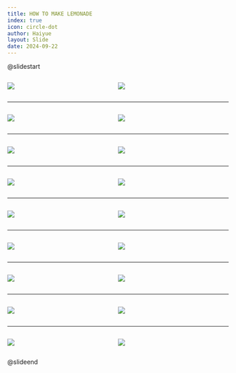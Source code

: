 ```yaml
---
title: HOW TO MAKE LEMONADE
index: true
icon: circle-dot
author: Haiyue
layout: Slide
date: 2024-09-22
---
```

 
@slidestart

<div style="display:flex">
<div style="flex:1">

![](https://raw.githubusercontent.com/yclord/reading/refs/heads/master/english/Level-M/HOW%20TO%20MAKE%20LEMONADE/001.webp)
</div>
<div style="flex:1">

![](https://raw.githubusercontent.com/yclord/reading/refs/heads/master/english/Level-M/HOW%20TO%20MAKE%20LEMONADE/002.webp)
</div>
</div>

---

<div style="display:flex">
<div style="flex:1">

![](https://raw.githubusercontent.com/yclord/reading/refs/heads/master/english/Level-M/HOW%20TO%20MAKE%20LEMONADE/003.webp)
</div>
<div style="flex:1">

![](https://raw.githubusercontent.com/yclord/reading/refs/heads/master/english/Level-M/HOW%20TO%20MAKE%20LEMONADE/004.webp)
</div>
</div>

---

<div style="display:flex">
<div style="flex:1">

![](https://raw.githubusercontent.com/yclord/reading/refs/heads/master/english/Level-M/HOW%20TO%20MAKE%20LEMONADE/005.webp)
</div>
<div style="flex:1">

![](https://raw.githubusercontent.com/yclord/reading/refs/heads/master/english/Level-M/HOW%20TO%20MAKE%20LEMONADE/006.webp)
</div>
</div>

---

<div style="display:flex">
<div style="flex:1">

![](https://raw.githubusercontent.com/yclord/reading/refs/heads/master/english/Level-M/HOW%20TO%20MAKE%20LEMONADE/007.webp)
</div>
<div style="flex:1">

![](https://raw.githubusercontent.com/yclord/reading/refs/heads/master/english/Level-M/HOW%20TO%20MAKE%20LEMONADE/008.webp)
</div>
</div>

---

<div style="display:flex">
<div style="flex:1">

![](https://raw.githubusercontent.com/yclord/reading/refs/heads/master/english/Level-M/HOW%20TO%20MAKE%20LEMONADE/009.webp)
</div>
<div style="flex:1">

![](https://raw.githubusercontent.com/yclord/reading/refs/heads/master/english/Level-M/HOW%20TO%20MAKE%20LEMONADE/010.webp)
</div>
</div>

---

<div style="display:flex">
<div style="flex:1">

![](https://raw.githubusercontent.com/yclord/reading/refs/heads/master/english/Level-M/HOW%20TO%20MAKE%20LEMONADE/011.webp)
</div>
<div style="flex:1">

![](https://raw.githubusercontent.com/yclord/reading/refs/heads/master/english/Level-M/HOW%20TO%20MAKE%20LEMONADE/012.webp)
</div>
</div>

---

<div style="display:flex">
<div style="flex:1">

![](https://raw.githubusercontent.com/yclord/reading/refs/heads/master/english/Level-M/HOW%20TO%20MAKE%20LEMONADE/013.webp)
</div>
<div style="flex:1">

![](https://raw.githubusercontent.com/yclord/reading/refs/heads/master/english/Level-M/HOW%20TO%20MAKE%20LEMONADE/014.webp)
</div>
</div>

---

<div style="display:flex">
<div style="flex:1">

![](https://raw.githubusercontent.com/yclord/reading/refs/heads/master/english/Level-M/HOW%20TO%20MAKE%20LEMONADE/015.webp)
</div>
<div style="flex:1">

![](https://raw.githubusercontent.com/yclord/reading/refs/heads/master/english/Level-M/HOW%20TO%20MAKE%20LEMONADE/016.webp)
</div>
</div>

---

<div style="display:flex">
<div style="flex:1">

![](https://raw.githubusercontent.com/yclord/reading/refs/heads/master/english/Level-M/HOW%20TO%20MAKE%20LEMONADE/017.webp)
</div>
<div style="flex:1">

![](https://raw.githubusercontent.com/yclord/reading/refs/heads/master/english/Level-M/HOW%20TO%20MAKE%20LEMONADE/018.webp)
</div>
</div>

@slideend